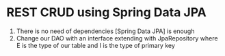 <h1>REST CRUD using Spring Data JPA</h1>
<ol>
	<li>There is no need of dependencies [Spring Data JPA] is enough</li>
	<li>Change our DAO with an interface extending with JpaRepository<E, I> where E is the type of our table and I is the type of primary key</li>
</ol>